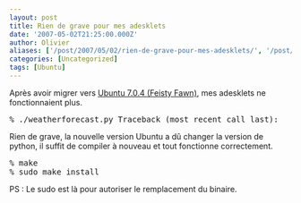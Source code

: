```yaml
---
layout: post
title: Rien de grave pour mes adesklets
date: '2007-05-02T21:25:00.000Z'
author: Olivier
aliases: ['/post/2007/05/02/rien-de-grave-pour-mes-adesklets/', '/post/2007/05/02/rien-de-grave-pour-mes-adesklets/']
categories: [Uncategorized]
tags: [Ubuntu]
---
```


<p>Après avoir migrer vers <a href="/post/2007/05/01/Ma-migration-vers-Ubuntu-Feisty-Fawn-%3A-partie-III">Ubuntu 7.0.4 (Feisty Fawn)</a>, mes adesklets ne fonctionnaient plus.</p> 
<pre class="prettyprint lang-bsh">
% ./weatherforecast.py Traceback (most recent call last):   File &quot;./weatherforecast.py&quot;, line 41, in &lt;module&gt;     import adesklets ImportError: No module named adesklets 
</pre> 
<p>Rien de grave, la nouvelle version Ubuntu a dû changer la version de python, il suffit de compiler à nouveau et tout fonctionne correctement.</p> 
<pre class="prettyprint lang-bsh">
% make 
% sudo make install 
</pre>
<p>PS : Le sudo est là pour autoriser le remplacement du binaire.</p>
